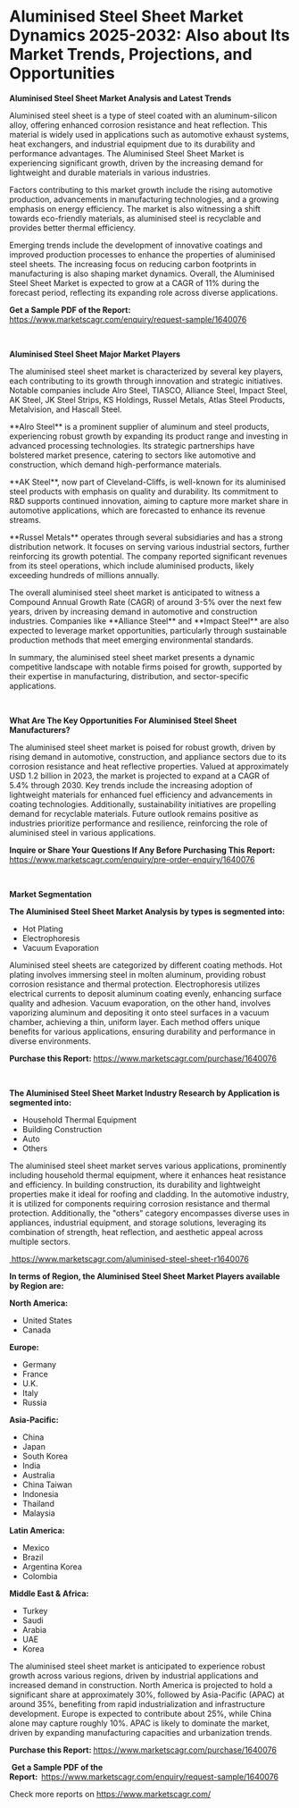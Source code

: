 <p><h1>Aluminised Steel Sheet Market Dynamics 2025-2032: Also about Its Market Trends, Projections, and Opportunities</h1></p><p><strong>Aluminised Steel Sheet Market Analysis and Latest Trends</strong></p>
<p><p>Aluminised steel sheet is a type of steel coated with an aluminum-silicon alloy, offering enhanced corrosion resistance and heat reflection. This material is widely used in applications such as automotive exhaust systems, heat exchangers, and industrial equipment due to its durability and performance advantages. The Aluminised Steel Sheet Market is experiencing significant growth, driven by the increasing demand for lightweight and durable materials in various industries.</p><p>Factors contributing to this market growth include the rising automotive production, advancements in manufacturing technologies, and a growing emphasis on energy efficiency. The market is also witnessing a shift towards eco-friendly materials, as aluminised steel is recyclable and provides better thermal efficiency. </p><p>Emerging trends include the development of innovative coatings and improved production processes to enhance the properties of aluminised steel sheets. The increasing focus on reducing carbon footprints in manufacturing is also shaping market dynamics. Overall, the Aluminised Steel Sheet Market is expected to grow at a CAGR of 11% during the forecast period, reflecting its expanding role across diverse applications.</p></p>
<p><strong>Get a Sample PDF of the Report:&nbsp;</strong> <a href="https://www.marketscagr.com/enquiry/request-sample/1640076?utm_campaign=3172&utm_medium=2&utm_source=Github&utm_content=ia&utm_term=05032025&utm_id=aluminised-steel-sheet">https://www.marketscagr.com/enquiry/request-sample/1640076</a></p>
<p>&nbsp;</p>
<p><strong>Aluminised Steel Sheet Major Market Players</strong></p>
<p><p>The aluminised steel sheet market is characterized by several key players, each contributing to its growth through innovation and strategic initiatives. Notable companies include Alro Steel, TIASCO, Alliance Steel, Impact Steel, AK Steel, JK Steel Strips, KS Holdings, Russel Metals, Atlas Steel Products, Metalvision, and Hascall Steel.</p><p>**Alro Steel** is a prominent supplier of aluminum and steel products, experiencing robust growth by expanding its product range and investing in advanced processing technologies. Its strategic partnerships have bolstered market presence, catering to sectors like automotive and construction, which demand high-performance materials.</p><p>**AK Steel**, now part of Cleveland-Cliffs, is well-known for its aluminised steel products with emphasis on quality and durability. Its commitment to R&D supports continued innovation, aiming to capture more market share in automotive applications, which are forecasted to enhance its revenue streams.</p><p>**Russel Metals** operates through several subsidiaries and has a strong distribution network. It focuses on serving various industrial sectors, further reinforcing its growth potential. The company reported significant revenues from its steel operations, which include aluminised products, likely exceeding hundreds of millions annually.</p><p>The overall aluminised steel sheet market is anticipated to witness a Compound Annual Growth Rate (CAGR) of around 3-5% over the next few years, driven by increasing demand in automotive and construction industries. Companies like **Alliance Steel** and **Impact Steel** are also expected to leverage market opportunities, particularly through sustainable production methods that meet emerging environmental standards.</p><p>In summary, the aluminised steel sheet market presents a dynamic competitive landscape with notable firms poised for growth, supported by their expertise in manufacturing, distribution, and sector-specific applications.</p></p>
<p>&nbsp;</p>
<p><strong>What Are The Key Opportunities For Aluminised Steel Sheet Manufacturers?</strong></p>
<p><p>The aluminised steel sheet market is poised for robust growth, driven by rising demand in automotive, construction, and appliance sectors due to its corrosion resistance and heat reflective properties. Valued at approximately USD 1.2 billion in 2023, the market is projected to expand at a CAGR of 5.4% through 2030. Key trends include the increasing adoption of lightweight materials for enhanced fuel efficiency and advancements in coating technologies. Additionally, sustainability initiatives are propelling demand for recyclable materials. Future outlook remains positive as industries prioritize performance and resilience, reinforcing the role of aluminised steel in various applications.</p></p>
<p><strong>Inquire or Share Your Questions If Any Before Purchasing This Report:</strong> <a href="https://www.marketscagr.com/enquiry/pre-order-enquiry/1640076?utm_campaign=3172&utm_medium=2&utm_source=Github&utm_content=ia&utm_term=05032025&utm_id=aluminised-steel-sheet">https://www.marketscagr.com/enquiry/pre-order-enquiry/1640076</a></p>
<p>&nbsp;</p>
<p><strong>Market Segmentation</strong></p>
<p><strong>The Aluminised Steel Sheet Market Analysis by types is segmented into:</strong></p>
<p><ul><li>Hot Plating</li><li>Electrophoresis</li><li>Vacuum Evaporation</li></ul></p>
<p><p>Aluminised steel sheets are categorized by different coating methods. Hot plating involves immersing steel in molten aluminum, providing robust corrosion resistance and thermal protection. Electrophoresis utilizes electrical currents to deposit aluminum coating evenly, enhancing surface quality and adhesion. Vacuum evaporation, on the other hand, involves vaporizing aluminum and depositing it onto steel surfaces in a vacuum chamber, achieving a thin, uniform layer. Each method offers unique benefits for various applications, ensuring durability and performance in diverse environments.</p></p>
<p><strong>Purchase this Report:&nbsp;</strong><a href="https://www.marketscagr.com/purchase/1640076?utm_campaign=3172&utm_medium=2&utm_source=Github&utm_content=ia&utm_term=05032025&utm_id=aluminised-steel-sheet">https://www.marketscagr.com/purchase/1640076</a></p>
<p>&nbsp;</p>
<p><strong>The Aluminised Steel Sheet Market Industry Research by Application is segmented into:</strong></p>
<p><ul><li>Household Thermal Equipment</li><li>Building Construction</li><li>Auto</li><li>Others</li></ul></p>
<p><p>The aluminised steel sheet market serves various applications, prominently including household thermal equipment, where it enhances heat resistance and efficiency. In building construction, its durability and lightweight properties make it ideal for roofing and cladding. In the automotive industry, it is utilized for components requiring corrosion resistance and thermal protection. Additionally, the "others" category encompasses diverse uses in appliances, industrial equipment, and storage solutions, leveraging its combination of strength, heat reflection, and aesthetic appeal across multiple sectors.</p></p>
<p><a href="https://www.marketscagr.com/aluminised-steel-sheet-r1640076?utm_campaign=3172&utm_medium=2&utm_source=Github&utm_content=ia&utm_term=05032025&utm_id=aluminised-steel-sheet">&nbsp;https://www.marketscagr.com/aluminised-steel-sheet-r1640076</a></p>
<p><strong>In terms of Region, the Aluminised Steel Sheet Market Players available by Region are:</strong></p>
<p>
    <p> <strong> North America: </strong>
        <ul>
            <li>United States</li>
            <li>Canada</li>
        </ul>
        </p> 
    <p> <strong> Europe: </strong>
        <ul>
            <li>Germany</li>
            <li>France</li>
            <li>U.K.</li>
            <li>Italy</li>
            <li>Russia</li>
        </ul>
        </p> 
    <p> <strong> Asia-Pacific: </strong>
        <ul>
            <li>China</li>
            <li>Japan</li>
            <li>South Korea</li>
            <li>India</li>
            <li>Australia</li>
            <li>China Taiwan</li>
            <li>Indonesia</li>
            <li>Thailand</li>
            <li>Malaysia</li>
        </ul>
        </p> 
    <p> <strong> Latin America: </strong>
        <ul>
            <li>Mexico</li>
            <li>Brazil</li>
            <li>Argentina Korea</li>
            <li>Colombia</li>
        </ul>
        </p> 
    <p> <strong> Middle East & Africa: </strong>
        <ul>
            <li>Turkey</li>
            <li>Saudi</li>
            <li>Arabia</li>
            <li>UAE</li>
            <li>Korea</li>
        </ul>
    </p>
    </p>
<p><p>The aluminised steel sheet market is anticipated to experience robust growth across various regions, driven by industrial applications and increased demand in construction. North America is projected to hold a significant share at approximately 30%, followed by Asia-Pacific (APAC) at around 35%, benefiting from rapid industrialization and infrastructure development. Europe is expected to contribute about 25%, while China alone may capture roughly 10%. APAC is likely to dominate the market, driven by expanding manufacturing capacities and urbanization trends.</p></p>
<p><strong>Purchase this Report: </strong><a href="https://www.marketscagr.com/purchase/1640076?utm_campaign=3172&utm_medium=2&utm_source=Github&utm_content=ia&utm_term=05032025&utm_id=aluminised-steel-sheet">https://www.marketscagr.com/purchase/1640076</a></p>
<p>&nbsp;<strong>Get a Sample PDF of the Report:&nbsp;&nbsp;</strong><a href="https://www.marketscagr.com/enquiry/request-sample/1640076?utm_campaign=3172&utm_medium=2&utm_source=Github&utm_content=ia&utm_term=05032025&utm_id=aluminised-steel-sheet">https://www.marketscagr.com/enquiry/request-sample/1640076</a></p>
<p><strong></strong></p>
<p>Check more reports on <a href="https://www.marketscagr.com/?utm_campaign=3172&utm_medium=2&utm_source=Github&utm_content=ia&utm_term=05032025&utm_id=aluminised-steel-sheet">https://www.marketscagr.com/</a></p>